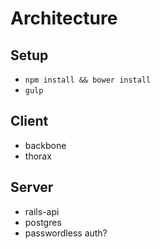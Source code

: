# Architecture

## Setup

* `npm install && bower install`
* `gulp`

## Client

* backbone
* thorax

## Server

* rails-api
* postgres
* passwordless auth?
